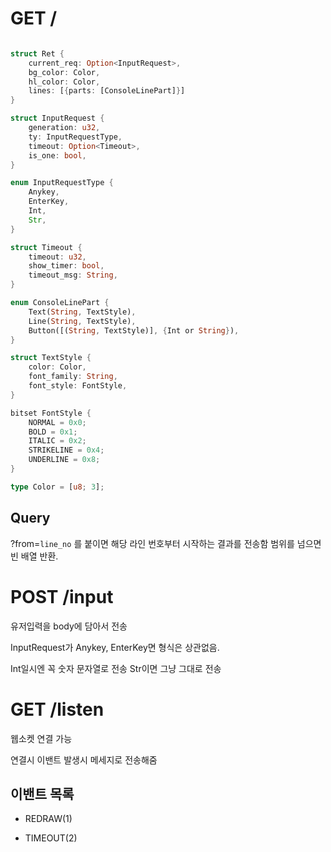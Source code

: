 # GET /

```rust

struct Ret {
    current_req: Option<InputRequest>,
    bg_color: Color,
    hl_color: Color,
    lines: [{parts: [ConsoleLinePart]}]
}

struct InputRequest {
    generation: u32,
    ty: InputRequestType,
    timeout: Option<Timeout>,
    is_one: bool,
}

enum InputRequestType {
    Anykey,
    EnterKey,
    Int,
    Str,
}

struct Timeout {
    timeout: u32,
    show_timer: bool,
    timeout_msg: String,
}

enum ConsoleLinePart {
    Text(String, TextStyle),
    Line(String, TextStyle),
    Button([(String, TextStyle)], {Int or String}),
}

struct TextStyle {
    color: Color,
    font_family: String,
    font_style: FontStyle,
}

bitset FontStyle {
    NORMAL = 0x0;
    BOLD = 0x1;
    ITALIC = 0x2;
    STRIKELINE = 0x4;
    UNDERLINE = 0x8;
}

type Color = [u8; 3];

```

## Query

?from=`line_no` 를 붙이면 해당 라인 번호부터 시작하는 결과를 전송함 범위를 넘으면 빈 배열 반환.

# POST /input

유저입력을 body에 담아서 전송

InputRequest가 Anykey, EnterKey면 형식은 상관없음.

Int일시엔 꼭 숫자 문자열로 전송 Str이면 그냥 그대로 전송

# GET /listen

웹소켓 연결 가능

연결시 이밴트 발생시 메세지로 전송해줌

## 이밴트 목록

* REDRAW(1)

* TIMEOUT(2)
